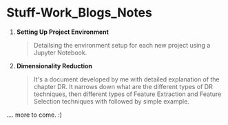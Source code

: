 # Stuff-Work_Blogs_Notes

1. <b> Setting Up Project Environment </b>
      > Detailsing the environment setup for each new project using a Jupyter Notebook.
      
2. <b><h> Dimensionality Reduction </b></h>
      > It's a document developed by me with detailed explanation of the chapter DR. It narrows down what are the different types of DR techniques, then different types of Feature Extraction and Feature Selection techniques with followed by simple example.
      
.... more to come. :) 
